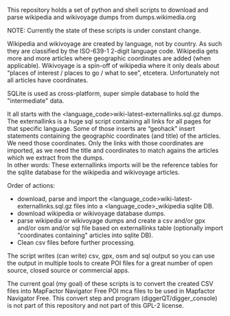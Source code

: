 This repository holds a set of python and shell scripts to download and parse wikipedia and wikivoyage dumps from dumps.wikimedia.org

NOTE: Currently the state of these scripts is under constant change.

Wikipedia and wikivoyage are created by language, not by country. As such they are classified by the ISO-639-1 2-digit language code.
Wikipedia gets more and more articles where geographic coordinates are added (when applicable). Wikivoyage is a spin-off of wikipedia where it only deals about “places of interest / places to go / what to see”, etcetera. Unfortunately not all articles have coordinates.

SQLite is used as cross-platform, super simple database to hold the "intermediate" data.

It all starts with the \<language_code\>wiki-latest-externallinks.sql.gz dumps.
The externallinks is a huge sql script containing all links for all pages for that specific language.
Some of those inserts are “geohack” insert statements containing the geographic coordinates (and title) of the articles. We need those coordinates. Only the links with those coordinates are imported, as we need the title and coordinates to match agains the articles which we extract from the dumps.  
In other words: These externallinks imports will be the reference tables for the sqlite database for the wikipedia and wikivoyage articles.


Order of actions:
  - download, parse and import the \<language_code\>wiki-latest-externallinks.sql.gz  files into a \<language_code\>_wikipedia sqlite DB.
  - download wikipedia or wikivoyage database dumps.
  - parse wikipedia or wikivoyage dumps and create a csv and/or gpx and/or osm and/or sql file based on externallinks table (optionally import "coordinates containing" articles into sqlite DB).
  - Clean csv files before further processing.
  
The script writes (can write) csv, gpx, osm and sql output so you can use the output in multiple tools to create POI files for a great number of open source, closed source or commercial apps.

The current goal (my goal) of these scripts is to convert the created CSV files into MapFactor Navigator Free POI mca files to be used in Mapfactor Navigator Free. 
This convert step and program (diggerQT/digger_console) is not part of this repository and not part of this GPL-2 license.
